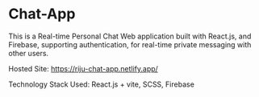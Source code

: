 # Chat-App
This is a Real-time Personal Chat Web application built with React.js, and Firebase, supporting authentication, for real-time private messaging with other users.

Hosted Site: https://riju-chat-app.netlify.app/

Technology Stack Used: React.js + vite, SCSS, Firebase
